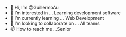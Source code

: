 - 👋 Hi, I’m @GuillermoAu
- 👀 I’m interested in ... Learning development software
- 🌱 I’m currently learning ... Web Development 
- 💞️ I’m looking to collaborate on ... All teams
- 📫 How to reach me ...Senior 

<!---
GuillermoAu/GuillermoAu is a ✨ special ✨ repository because its `README.md` (this file) appears on your GitHub profile.
You can click the Preview link to take a look at your changes.
--->
